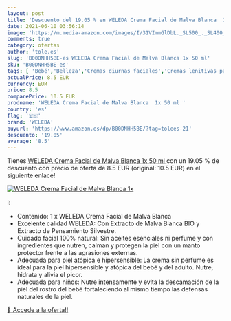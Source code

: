 ```yaml
---
layout: post
title: 'Descuento del 19.05 % en WELEDA Crema Facial de Malva Blanca  1x '
date: 2021-06-10 03:56:14
image: 'https://m.media-amazon.com/images/I/31VImmGlDbL._SL500_._SL400_.jpg'
comments: true
category: ofertas
author: 'tole.es'
slug: 'B00DNHH5BE-es WELEDA Crema Facial de Malva Blanca 1x 50 ml'
sku: 'B00DNHH5BE-es'
tags: [ 'Bebé','Belleza','Cremas diurnas faciales','Cremas lenitivas para bebé','Cuidado de la piel para bebé','Cuidado diurno facial','Hidratantes faciales','Higiene y cuidado','Productos para el cuidado de la cara','Productos para el cuidado de la piel','weleda', ]
actualPrice: 8.5 EUR
currency: EUR
price: 8.5
comparePrice: 10.5 EUR
prodname: 'WELEDA Crema Facial de Malva Blanca  1x 50 ml '
country: 'es'
flag: '🇪🇸'
brand: 'WELEDA'
buyurl: 'https://www.amazon.es/dp/B00DNHH5BE/?tag=tolees-21'
descuento: '19.05'
average: '8.5'
---
```


Tienes [WELEDA Crema Facial de Malva Blanca  1x 50 ml ](https://www.amazon.es/dp/B00DNHH5BE/?tag=tolees-21) con un 19.05 % de descuento con precio de oferta de 8.5 EUR (original: 10.5 EUR) en el siguiente enlace!

[![WELEDA Crema Facial de Malva Blanca  1x ](https://m.media-amazon.com/images/I/31VImmGlDbL._SL500_._SL400_.jpg)](https://www.amazon.es/dp/B00DNHH5BE/?tag=tolees-21)

ℹ️:

- Contenido: 1 x WELEDA Crema Facial de Malva Blanca
- Excelente calidad WELEDA: Con Extracto de Malva Blanca BIO y Extracto de Pensamiento Silvestre.
- Cuidado facial 100% natural: Sin aceites esenciales ni perfume y con ingredientes que nutren, calman y protegen la piel con un manto protector frente a las agrasiones externas.
- Adecuada para piel atópica e hipersensible: La crema sin perfume es ideal para la piel hipersensible y atópica del bebé y del adulto. Nutre, hidrata y alivia el picor.
- Adecuada para niños: Nutre intensamente y evita la descamación de la piel del rostro del bebé fortaleciendo al mismo tiempo las defensas naturales de la piel.

[🛒 Accede a la oferta!!](https://www.amazon.es/dp/B00DNHH5BE/?tag=tolees-21)
